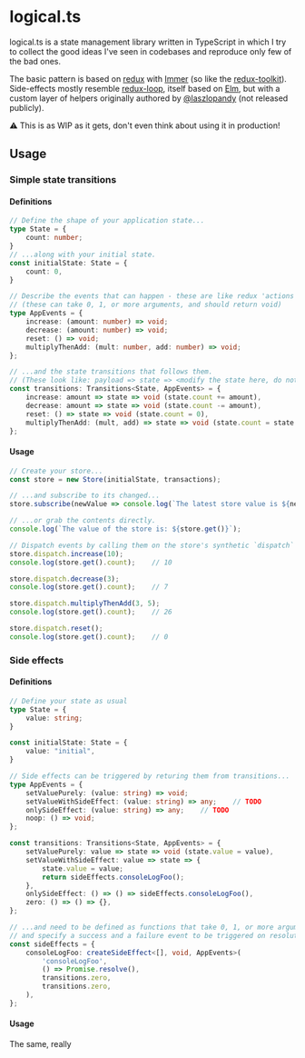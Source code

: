 # logical.ts

logical.ts is a state management library written in TypeScript in which I try to collect the good ideas I've seen in codebases and reproduce only few of the bad ones.  

The basic pattern is based on [redux](https://redux.js.org/) with [Immer](https://immerjs.github.io/immer/) (so like the [redux-toolkit](https://redux-toolkit.js.org/)). Side-effects mostly resemble [redux-loop](https://redux-loop.js.org/), itself based on [Elm](https://elm-lang.org/), but with a custom layer of helpers originally authored by [@laszlopandy](https://github.com/laszlopandy) (not released publicly). 

⚠️ This is as WIP as it gets, don't even think about using it in production!

## Usage

### Simple state transitions

#### Definitions

```typescript
// Define the shape of your application state...
type State = {
    count: number;
}
// ...along with your initial state.
const initialState: State = {
    count: 0,
}

// Describe the events that can happen - these are like redux 'actions'...
// (these can take 0, 1, or more arguments, and should return void)
type AppEvents = {
    increase: (amount: number) => void;
    decrease: (amount: number) => void;
    reset: () => void;
    multiplyThenAdd: (mult: number, add: number) => void;
};

// ...and the state transitions that follows them.
// (These look like: payload => state => <modify the state here, do not return anything>)
const transitions: Transitions<State, AppEvents> = {
    increase: amount => state => void (state.count += amount),
    decrease: amount => state => void (state.count -= amount),
    reset: () => state => void (state.count = 0),
    multiplyThenAdd: (mult, add) => state => void (state.count = state.count * mult + add),
};
```

#### Usage
```typescript
// Create your store...
const store = new Store(initialState, transactions);

// ...and subscribe to its changed...
store.subscribe(newValue => console.log(`The latest store value is ${newValue}`));

// ...or grab the contents directly.
console.log(`The value of the store is: ${store.get()}`);

// Dispatch events by calling them on the store's synthetic `dispatch` object:
store.dispatch.increase(10);
console.log(store.get().count);    // 10

store.dispatch.decrease(3);
console.log(store.get().count);    // 7

store.dispatch.multiplyThenAdd(3, 5);
console.log(store.get().count);    // 26

store.dispatch.reset();
console.log(store.get().count);    // 0
```

### Side effects

#### Definitions

```typescript
// Define your state as usual
type State = {
    value: string;
}

const initialState: State = {
    value: "initial",
}

// Side effects can be triggered by returing them from transitions...
type AppEvents = {
    setValuePurely: (value: string) => void;
    setValueWithSideEffect: (value: string) => any;    // TODO
    onlySideEffect: (value: string) => any;    // TODO
    noop: () => void;
};

const transitions: Transitions<State, AppEvents> = {
    setValuePurely: value => state => void (state.value = value),
    setValueWithSideEffect: value => state => {
        state.value = value;
        return sideEffects.consoleLogFoo();
    },
    onlySideEffect: () => () => sideEffects.consoleLogFoo(),
    zero: () => () => {},
};

// ...and need to be defined as functions that take 0, 1, or more arguments, return a promise,
// and specify a success and a failure event to be triggered on resolution/rejection.
const sideEffects = {
    consoleLogFoo: createSideEffect<[], void, AppEvents>(
        'consoleLogFoo',
        () => Promise.resolve(),
        transitions.zero,
        transitions.zero,
    ),
};
```

#### Usage

The same, really
